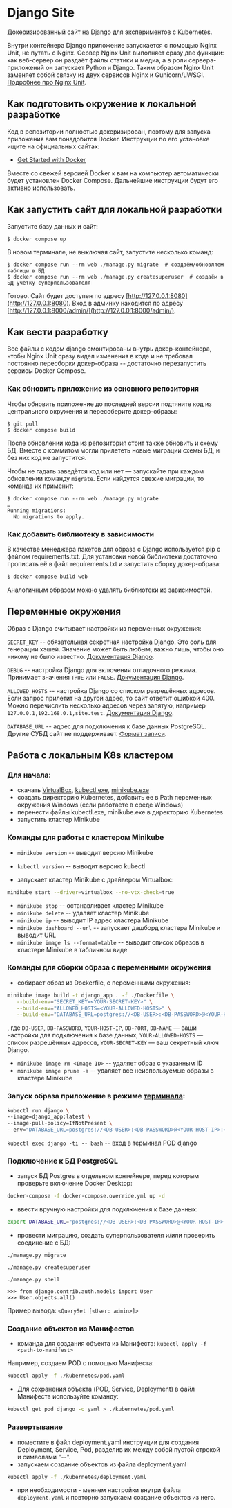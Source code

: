 # Django Site

Докеризированный сайт на Django для экспериментов с Kubernetes.

Внутри контейнера Django приложение запускается с помощью Nginx Unit, не путать с Nginx. Сервер Nginx Unit выполняет сразу две функции: как веб-сервер он раздаёт файлы статики и медиа, а в роли сервера-приложений он запускает Python и Django. Таким образом Nginx Unit заменяет собой связку из двух сервисов Nginx и Gunicorn/uWSGI. [Подробнее про Nginx Unit](https://unit.nginx.org/).

## Как подготовить окружение к локальной разработке

Код в репозитории полностью докеризирован, поэтому для запуска приложения вам понадобится Docker. Инструкции по его установке ищите на официальных сайтах:

- [Get Started with Docker](https://www.docker.com/get-started/)

Вместе со свежей версией Docker к вам на компьютер автоматически будет установлен Docker Compose. Дальнейшие инструкции будут его активно использовать.

## Как запустить сайт для локальной разработки

Запустите базу данных и сайт:

```shell
$ docker compose up
```

В новом терминале, не выключая сайт, запустите несколько команд:

```shell
$ docker compose run --rm web ./manage.py migrate  # создаём/обновляем таблицы в БД
$ docker compose run --rm web ./manage.py createsuperuser  # создаём в БД учётку суперпользователя
```

Готово. Сайт будет доступен по адресу [http://127.0.0.1:8080](http://127.0.0.1:8080). Вход в админку находится по адресу [http://127.0.0.1:8000/admin/](http://127.0.0.1:8000/admin/).

## Как вести разработку

Все файлы с кодом django смонтированы внутрь докер-контейнера, чтобы Nginx Unit сразу видел изменения в коде и не требовал постоянно пересборки докер-образа -- достаточно перезапустить сервисы Docker Compose.

### Как обновить приложение из основного репозитория

Чтобы обновить приложение до последней версии подтяните код из центрального окружения и пересоберите докер-образы:

``` shell
$ git pull
$ docker compose build
```

После обновлении кода из репозитория стоит также обновить и схему БД. Вместе с коммитом могли прилететь новые миграции схемы БД, и без них код не запустится.

Чтобы не гадать заведётся код или нет — запускайте при каждом обновлении команду `migrate`. Если найдутся свежие миграции, то команда их применит:

```shell
$ docker compose run --rm web ./manage.py migrate
…
Running migrations:
  No migrations to apply.
```

### Как добавить библиотеку в зависимости

В качестве менеджера пакетов для образа с Django используется pip с файлом requirements.txt. Для установки новой библиотеки достаточно прописать её в файл requirements.txt и запустить сборку докер-образа:

```sh
$ docker compose build web
```

Аналогичным образом можно удалять библиотеки из зависимостей.

## Переменные окружения

Образ с Django считывает настройки из переменных окружения:

`SECRET_KEY` -- обязательная секретная настройка Django. Это соль для генерации хэшей. Значение может быть любым, важно лишь, чтобы оно никому не было известно. [Документация Django](https://docs.djangoproject.com/en/3.2/ref/settings/#secret-key).

`DEBUG` -- настройка Django для включения отладочного режима. Принимает значения `TRUE` или `FALSE`. [Документация Django](https://docs.djangoproject.com/en/3.2/ref/settings/#std:setting-DEBUG).

`ALLOWED_HOSTS` -- настройка Django со списком разрешённых адресов. Если запрос прилетит на другой адрес, то сайт ответит ошибкой 400. Можно перечислить несколько адресов через запятую, например `127.0.0.1,192.168.0.1,site.test`. [Документация Django](https://docs.djangoproject.com/en/3.2/ref/settings/#allowed-hosts).

`DATABASE_URL` -- адрес для подключения к базе данных PostgreSQL. Другие СУБД сайт не поддерживает. [Формат записи](https://github.com/jacobian/dj-database-url#url-schema).


## Работа с локальным K8s кластером

### Для начала:
- скачать [VirtualBox](https://www.virtualbox.org/wiki/Downloads), [kubectl.exe](https://dl.k8s.io/release/v1.29.2/bin/windows/amd64/kubectl.exe), [minikube.exe](https://github.com/kubernetes/minikube/releases)
- создать директорию Kubernetes, добавить ее в Path переменных окружения Windows (если работаете в среде Windows)
- перенести файлы kubectl.exe, minikube.exe в директорию Kubernetes
- запустить кластер Minikube

### Команды для работы с кластером Minikube
- `minikube version` -- выводит версию Minikube
- `kubectl version` -- выводит версию kubectl

- запускает кластер Minikube c драйвером Virtualbox:
```bash 
minikube start --driver=virtualbox --no-vtx-check=true
``` 
- `minikube stop` -- останавливает кластер Minikube
- `minikube delete` -- удаляет кластер Minikube
- `minikube ip` -- выводит IP адрес кластера Minikube
- `minikube dashboard --url` -- запускает дашборд кластера Minikube и выводит URL 
- `minikube image ls --format=table` -- выводит список образов в кластере Minikube в табличном виде

### Команды для сборки образа с переменными окружения
- собирает образ из Dockerfile, с переменными окружения:
```bash
minikube image build -t django_app . -f ./Dockerfile \
   --build-env="SECRET_KEY=<YOUR-SECRET-KEY>" \
   --build-env="ALLOWED_HOSTS=<YOUR-ALLOWED-HOSTS>" \
   --build-env="DATABASE_URL=postgres://<DB-USER>:<DB-PASSWORD>@<YOUR-HOST-IP>:<DB-PORT>/<DB-NAME>"
``` 
, где `DB-USER`, `DB-PASSWORD`, `YOUR-HOST-IP`, `DB-PORT`, `DB-NAME` — ваши настройки для подключения к базе данных, 
`YOUR-ALLOWED-HOSTS` — список разрешённых адресов, `YOUR-SECRET-KEY` — ваш секретный ключ Django.
- `minikube image rm <Image ID>` -- удаляет образ с указанным ID
- `minikube image prune -a` -- удаляет все неиспользуемые образы в кластере Minikube

### Запуск образа приложение в режиме [терминала](https://kubernetes.io/docs/reference/generated/kubectl/kubectl-commands#run):
```bash
kubectl run django \
--image=django_app:latest \
--image-pull-policy=IfNotPresent \
--env="DATABASE_URL=postgres://<DB-USER>:<DB-PASSWORD>@<YOUR-HOST-IP>:<DB-PORT>/<DB-NAME>"
```
`kubectl exec django -ti -- bash` -- вход в терминал POD django

### Подключение к БД PostgreSQL
- запуск БД Postgres в отдельном контейнере, перед которым проверьте включение Docker Desktop:
```bash
docker-compose -f docker-compose.override.yml up -d
```
- ввести вручную настройки для подключения к базе данных:
```bash
export DATABASE_URL="postgres://<DB-USER>:<DB-PASSWORD>@<YOUR-HOST-IP>:<DB-PORT>/<DB-NAME>"
```
- провести миграцию, создать суперпользователя и/или проверить соединение с БД:
```
./manage.py migrate

./manage.py createsuperuser

./manage.py shell

>>> from django.contrib.auth.models import User
>>> User.objects.all()
```
Пример вывода:
```<QuerySet [<User: admin>]>```

### Создание объектов из Манифестов
- команда для создания объекта из Манифеста: ```kubectl apply -f <path-to-manifest>```

Например, создаем POD с помощью Манифеста:
```bash
kubectl apply -f ./kubernetes/pod.yaml
```
- Для сохранения объекта (POD, Service, Deployment) в файл Манифеста используйте команду: 
```bash
kubectl get pod django -o yaml > ./kubernetes/pod.yaml
```

### Развертывание 
- поместите в файл deployment.yaml инструкции для создания Deployment, Service, Pod, 
разделив их между собой пустой строкой и символами "--".
- запускаем создание объектов из файла deployment.yaml
```bash
kubectl apply -f ./kubernetes/deployment.yaml
```
- при необходимости - меняем настройки внутри файла `deployment.yaml` и 
повторно запускаем создание объектов из него.
